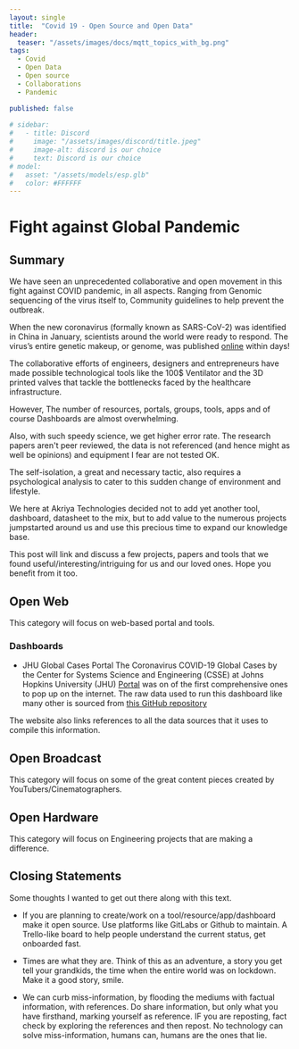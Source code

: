 ```yaml
---
layout: single
title:  "Covid 19 - Open Source and Open Data" 
header:
  teaser: "/assets/images/docs/mqtt_topics_with_bg.png"
tags:
  - Covid 
  - Open Data
  - Open source
  - Collaborations
  - Pandemic

published: false
  
# sidebar:
#   - title: Discord
#     image: "/assets/images/discord/title.jpeg"
#     image-alt: discord is our choice
#     text: Discord is our choice
# model:
#   asset: "/assets/models/esp.glb"
#   color: #FFFFFF
---
```

# Fight against Global Pandemic


## Summary
We have seen an unprecedented collaborative and open movement in this fight against COVID pandemic, in all aspects.
Ranging from Genomic sequencing of the virus itself to, Community guidelines to help prevent the outbreak.

When the new coronavirus (formally known as SARS-CoV-2) was identified in China in January, scientists around the world were ready to respond. The virus’s entire genetic makeup, or genome, was published [online](https://www.thelancet.com/journals/lancet/article/PIIS0140-6736(20)30251-8/fulltext) within days!

The collaborative efforts of engineers, designers and entrepreneurs have made possible technological tools like the 100$ Ventilator and the 3D printed valves that tackle the bottlenecks faced by the healthcare infrastructure.

However,
The number of resources, portals, groups, tools, apps and of course Dashboards are almost overwhelming.

Also, with such speedy science, we get higher error rate. The research papers aren't peer reviewed, the data is not referenced (and hence might as well be opinions) and equipment I fear are not tested OK.

The self-isolation, a great and necessary tactic, also requires a psychological analysis to cater to this sudden change of environment and lifestyle.

We here at Akriya Technologies decided not to add yet another tool, dashboard, datasheet to the mix, but to add value to the numerous projects jumpstarted around us and use this precious time to expand our knowledge base.

This post will link and discuss a few projects, papers and tools that we found useful/interesting/intriguing for us and our loved ones.
Hope you benefit from it too.

## Open Web
This category will focus on web-based portal and tools. 
### Dashboards
* JHU Global Cases Portal
The Coronavirus COVID-19 Global Cases by the Center for Systems Science and Engineering (CSSE) at Johns Hopkins University (JHU) [Portal](https://coronavirus.jhu.edu/map.html) was on of the first comprehensive ones to pop up on the internet. 
The raw data used to run this dashboard like many other is sourced from [this GitHub repository](https://github.com/CSSEGISandData/COVID-19)

The website also links references to all the data sources that it uses to compile this information.

## Open Broadcast  
This category will focus on some of the great content pieces created by YouTubers/Cinematographers.

## Open Hardware
This category will focus on Engineering projects that are making a difference.

## Closing Statements
Some thoughts I wanted to get out there along with this text.
* If you are planning to create/work on a tool/resource/app/dashboard make it open source. Use platforms like GitLabs or Github to maintain. A Trello-like board to help people understand the current status, get onboarded fast.

* Times are what they are. Think of this as an adventure, a story you get tell your grandkids, the time when the entire world was on lockdown. Make it a good story, smile.

* We can curb miss-information, by flooding the mediums with factual information, with references. Do share information, but only what you have firsthand, marking yourself as reference. IF you are reposting, fact check by exploring the references and then repost. No technology can solve miss-information, humans can, humans are the ones that lie.


